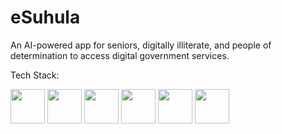 # eSuhula
An AI-powered app for seniors, digitally illiterate, and people of determination to access digital government services.

Tech Stack:

<img src ="https://github.com/super-fz/eSuhula/assets/122122054/b757c35c-6a77-41f9-a00d-5ebcb7040ead" height = "55">    <img src ="https://github.com/super-fz/eSuhula/assets/122122054/9536ff87-1683-4938-a760-971f24ad02ff" height = "55">    <img src ="https://github.com/super-fz/eSuhula/assets/122122054/1469c3ef-234e-4bcd-b957-d68c8d7c3563" height = "55">    <img src ="https://github.com/super-fz/eSuhula/assets/122122054/56a4bfdf-4a14-49f3-a550-050e93685c64" height = "55">    <img src ="https://github.com/super-fz/eSuhula/assets/122122054/183ec3ca-c044-4ac1-8f7e-e71904c8749b" height = "55">    <img src ="https://github.com/super-fz/eSuhula/assets/122122054/fb34d653-c846-4621-9348-f64a4deef699" height = "55">



